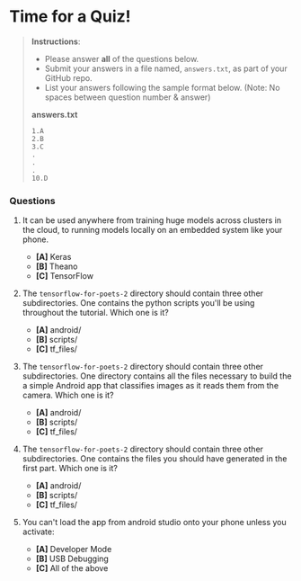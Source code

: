 # Time for a Quiz!

> **Instructions**: 
> * Please answer **all** of the questions below.
> * Submit your answers in a file named, `answers.txt`, as part of your GitHub repo.
> * List your answers following the sample format below. (Note: No spaces between question number & answer)
>
> **answers.txt** 
> ```
> 1.A
> 2.B
> 3.C
> .
> .
> .
> 10.D
> ```

### Questions
1. It can be used anywhere from training huge models across clusters in the cloud, to running models locally on an embedded system like your phone.
	* **[A]** Keras
	* **[B]** Theano
	* **[C]** TensorFlow

2. The `tensorflow-for-poets-2` directory should contain three other subdirectories. One contains the python scripts you'll be using throughout the tutorial. Which one is it?
	* **[A]** android/
	* **[B]** scripts/
	* **[C]** tf_files/

3. The `tensorflow-for-poets-2` directory should contain three other subdirectories. One directory contains all the files necessary to build the a simple Android app that classifies images as it reads them from the camera. Which one is it?
	* **[A]** android/
	* **[B]** scripts/
	* **[C]** tf_files/

4. The `tensorflow-for-poets-2` directory should contain three other subdirectories. One contains the files you should have generated in the first part. Which one is it?
	* **[A]** android/
	* **[B]** scripts/
	* **[C]** tf_files/

5. You can't load the app from android studio onto your phone unless you activate:
	* **[A]** Developer Mode
	* **[B]** USB Debugging
	* **[C]** All of the above